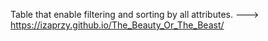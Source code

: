 Table that enable filtering and sorting by all attributes. 
---> https://izaprzy.github.io/The_Beauty_Or_The_Beast/